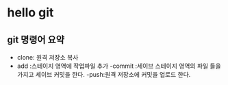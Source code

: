 # hello git
## git 명령어 요약
 - clone: 원격 저장소 복사
- add :스테이지 영역에 작업파일 추가
-commit :세이브 스테이지 영역의 파일 들을 가지고 세이브 커밋을 한다.
-push:원격 저장소에 커밋을 업로드 한다.
